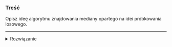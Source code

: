 ### Treść
Opisz ideę algorytmu znajdowania mediany opartego na idei próbkowania losowego.

------
<details><summary>Rozwiązanie</summary>
<p>
    
